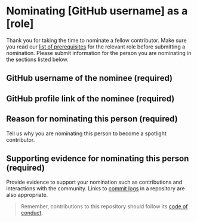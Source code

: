 # Nominating [GitHub username] as a [role]

Thank you for taking the time to nominate a fellow contributor. Make sure you read our [list of prerequisites](https://developer.mozilla.org/en-US/docs/MDN/Community/Users_teams) for the relevant role before submitting a nomination.
Please submit information for the person you are nominating in the sections listed below.

## GitHub username of the nominee (required)

## GitHub profile link of the nominee (required)

## Reason for nominating this person (required)

Tell us why you are nominating this person to become a spotlight contributor.

## Supporting evidence for nominating this person (required)

Provide evidence to support your nomination such as contributions and interactions with the community.
Links to [commit logs](https://github.com/mdn/yari/commits?author=schalkneethling) in a repository are also appropriate.

> Remember, contributions to this repository should follow its [code of conduct](https://github.com/mdn/mdn/blob/main/CODE_OF_CONDUCT.md).

